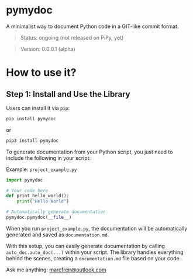 # pymydoc
A minimalist way to document Python code in a GIT-like commit format.

> Status: ongoing (not released on PiPy, yet)

> Version: 0.0.0.1 (alpha)

# How to use it?

## Step 1: Install and Use the Library

Users can install it via `pip`:
```python
pip install pymydoc
```

or

```python
pip3 install pymydoc
```

To generate documentation from your Python script, you just need to include the following in your script:

Example: `project_example.py`

```python
import pymydoc

# Your code here
def print_hello_world():
    print("Hello World")

# Automatically generate documentation
pymydoc.pymydoc(__file__)

```

When you run `project_example.py`, the documentation will be automatically generated and saved as `documentation.md`.

With this setup, you can easily generate documentation by calling `auto_doc.auto_doc(...)` within your script. The library handles everything behind the scenes, creating a `documentation.md` file based on your code.

Ask me anything: marcfreir@outlook.com